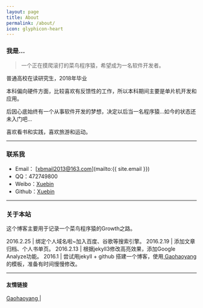 ```yaml
---
layout: page
title: About
permalink: /about/
icon: glyphicon-heart
---
```


### 我是...

> 一个正在摸爬滚打的菜鸟程序猿，希望成为一名软件开发者。

普通高校在读研究生，2018年毕业  

本科偏向硬件方面，比较喜欢有反馈性的工作，所以本科期间主要是单片机开发和应用。

后因心底始终有一个从事软件开发的梦想，决定以后当一名程序猿...如今的状态还未入门吧...

喜欢看书和实践，喜欢旅游和运动。

---

### 联系我

* Email： [xbmail2013@163.com](mailto:{{ site.email }})
* QQ：472749800
* Weibo：[Xuebin](http://weibo.com/1743042963/)
* Github：[Xuebin](http://github.com/xb9207)

---

### 关于本站   

这个博客主要用于记录一个菜鸟程序猿的Growth之路。

2016.2.25 | 绑定个人域名啦~加入百度、谷歌等搜索引擎。
2016.2.19 | 添加文章归档、个人书单页。
2016.2.13 | 根据jekyll3修改高亮效果，添加Google Analyze功能。
2016.1          |  尝试用jekyll + github 搭建一个博客，使用[ Gaohaoyang ](http://gaohaoyang.github.io/) 的模板，准备有时间慢慢修改。
 
---

#### 友情链接

[ Gaohaoyang ](http://gaohaoyang.github.io/) \| 

